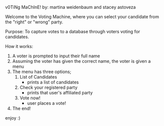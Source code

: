v0TiNg MaChInE!
by: martina weidenbaum and stacey astoveza

Welcome to the Voting Machine, where you can select your candidate from the "right" or "wrong" party. 

Purpose:
To capture votes to a database through voters voting for candidates.

How it works:
1. A voter is prompted to input their full name
2. Assuming the voter has given the correct name, the voter is given a menu
3. The menu has three options;
	1. List of Candidates
		- prints a list of candidates
	2. Check your registered party
		- prints that user's affiliated party
	3. Vote now!
		- user places a vote!
4. The end!


enjoy :)